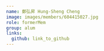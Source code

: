 ```yaml
---
name: 鄭弘昇 Hung-Sheng Cheng 
image: images/members/604415027.jpg 
role: formerMem
group: alum
links:
  github: link_to_github 
---
```

